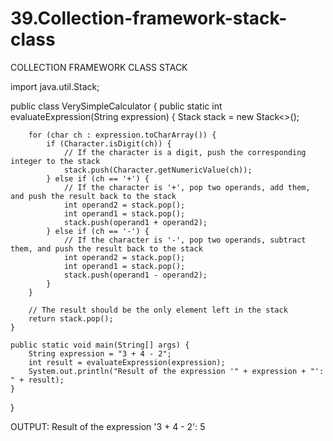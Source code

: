 # 39.Collection-framework-stack-class
COLLECTION FRAMEWORK CLASS STACK 

import java.util.Stack;

public class VerySimpleCalculator {
    public static int evaluateExpression(String expression) {
        Stack<Integer> stack = new Stack<>();

        for (char ch : expression.toCharArray()) {
            if (Character.isDigit(ch)) {
                // If the character is a digit, push the corresponding integer to the stack
                stack.push(Character.getNumericValue(ch));
            } else if (ch == '+') {
                // If the character is '+', pop two operands, add them, and push the result back to the stack
                int operand2 = stack.pop();
                int operand1 = stack.pop();
                stack.push(operand1 + operand2);
            } else if (ch == '-') {
                // If the character is '-', pop two operands, subtract them, and push the result back to the stack
                int operand2 = stack.pop();
                int operand1 = stack.pop();
                stack.push(operand1 - operand2);
            }
        }

        // The result should be the only element left in the stack
        return stack.pop();
    }

    public static void main(String[] args) {
        String expression = "3 + 4 - 2";
        int result = evaluateExpression(expression);
        System.out.println("Result of the expression '" + expression + "': " + result);
    }
}

OUTPUT:
Result of the expression '3 + 4 - 2': 5
